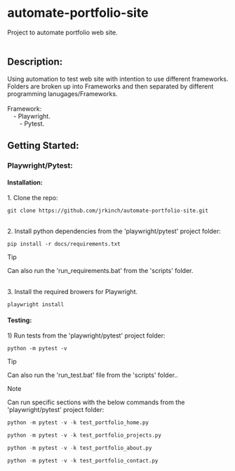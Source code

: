 <h1>automate-portfolio-site</h1>
Project to automate portfolio web site.<br><br>

<h2>Description:</h2>
Using automation to test web site with intention to use different frameworks.<br>
Folders are broken up into Frameworks and then separated by different programming lanugages/Frameworks.<br><br>
Framework:<br>
&emsp;- Playwright.<br>
&emsp;&emsp;- Pytest.<br>

<h2>Getting Started:</h2>

<h3>Playwright/Pytest:</h3>
<h4>Installation:</h4>
1. Clone the repo:

```console
git clone https://github.com/jrkinch/automate-portfolio-site.git
```

<br>
2. Install python dependencies from the 'playwright/pytest' project folder:

```console
pip install -r docs/requirements.txt
```
> [!TIP]
> Can also run the 'run_requirements.bat' from the 'scripts' folder.

<br>
3. Install the required browers for Playwright.

```console
playwright install
```

<h4>Testing:</h4>
1) Run tests from the 'playwright/pytest' project folder:<br>

```console
python -m pytest -v
```
> [!TIP]
> Can also run the 'run_test.bat' file from the 'scripts' folder..



> [!NOTE]
> Can run specific sections with the below commands from the 'playwright/pytest' project folder:<br>
```python
python -m pytest -v -k test_portfolio_home.py
```
```python
python -m pytest -v -k test_portfolio_projects.py
```
```python
python -m pytest -v -k test_portfolio_about.py
```
```python
python -m pytest -v -k test_portfolio_contact.py
```
